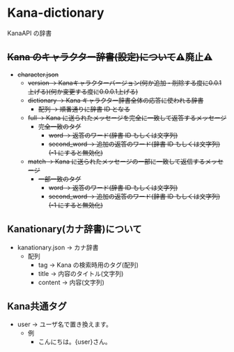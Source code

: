 # Kana-dictionary

KanaAPI の辞書

## ~~Kana のキャラクター辞書(設定)について~~⚠️廃止⚠️

- ~~character.json~~
  - ~~version → Kanaキャラクターバージョン(何か追加・削除する度に0.0.1上げる)(何か変更する度に0.0.0.1上げる)~~
  - ~~dictionary → Kana キャラクター辞書全体の応答に使われる辞書~~
    - ~~配列 → 順番通りに辞書 ID となる~~
  - ~~full → Kana に送られたメッセージを完全に一致して返答するメッセージ~~
    - ~~完全一致のタグ~~
      - ~~word → 返答のワード(辞書 ID もしくは文字列)~~
      - ~~second_word → 追加の返答のワード(辞書 ID もしくは文字列)(-1 にすると無効化)~~
  - ~~match → Kana に送られたメッセージの一部に一致して返信するメッセージ~~
    - ~~一部一致のタグ~~
      - ~~word → 返答のワード(辞書 ID もしくは文字列)~~
      - ~~second_word → 追加の返答のワード(辞書 ID もしくは文字列)(-1 にすると無効化)~~

## Kanationary(カナ辞書)について

- kanationary.json → カナ辞書
  - 配列
    - tag → Kana の検索時用のタグ(配列)
    - title → 内容のタイトル(文字列)
    - content → 内容(文字列)

## Kana共通タグ

- user → ユーザ名で置き換えます。
  - 例
    - こんにちは。{user}さん。
